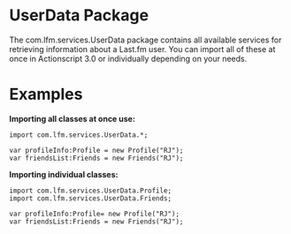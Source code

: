 # UserData Package #

The com.lfm.services.UserData package contains all available services for retrieving information about a Last.fm user. You can import all of these at once in Actionscript 3.0 or individually depending on your needs.


# Examples #

**Importing all classes at once use:**
```
import com.lfm.services.UserData.*;

var profileInfo:Profile = new Profile("RJ");
var friendsList:Friends = new Friends("RJ");
```

**Importing individual classes:**
```
import com.lfm.services.UserData.Profile;
import com.lfm.services.UserData.Friends;

var profileInfo:Profile= new Profile("RJ");
var friendsList:Friends = new Friends("RJ");

```